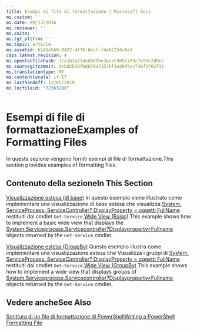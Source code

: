 ```yaml
---
title: Esempi di file di formattazione | Microsoft Docs
ms.custom: ''
ms.date: 09/13/2016
ms.reviewer: ''
ms.suite: ''
ms.tgt_pltfrm: ''
ms.topic: article
ms.assetid: b141a560-0422-4f76-bbcf-f4a62254c6a3
caps.latest.revision: 4
ms.openlocfilehash: 7ca1b2a71dedddfbe3ac7e905c789c7e59e2d9ec
ms.sourcegitcommit: debd2b38fb8070a7357bf1a4bf9cc736f3702f31
ms.translationtype: MT
ms.contentlocale: it-IT
ms.lasthandoff: 12/05/2019
ms.locfileid: "72363200"
---
```

# <a name="examples-of-formatting-files"></a><span data-ttu-id="9d296-102">Esempi di file di formattazione</span><span class="sxs-lookup"><span data-stu-id="9d296-102">Examples of Formatting Files</span></span>

<span data-ttu-id="9d296-103">In questa sezione vengono forniti esempi di file di formattazione.</span><span class="sxs-lookup"><span data-stu-id="9d296-103">This section provides examples of formatting files.</span></span>

## <a name="in-this-section"></a><span data-ttu-id="9d296-104">Contenuto della sezione</span><span class="sxs-lookup"><span data-stu-id="9d296-104">In This Section</span></span>

<span data-ttu-id="9d296-105">[Visualizzazione estesa (di base)](./wide-view-basic.md) In questo esempio viene illustrato come implementare una visualizzazione di base estesa che visualizza [System. ServiceProcess. ServiceController? DisplayProperty = oggetti FullName](/dotnet/api/System.ServiceProcess.ServiceController) restituiti dal cmdlet `Get-Service`.</span><span class="sxs-lookup"><span data-stu-id="9d296-105">[Wide View (Basic)](./wide-view-basic.md) This example shows how to implement a basic wide view that displays the [System.Serviceprocess.Servicecontroller?Displayproperty=Fullname](/dotnet/api/System.ServiceProcess.ServiceController) objects returned by the `Get-Service` cmdlet.</span></span>

<span data-ttu-id="9d296-106">[Visualizzazione estesa (GroupBy)](./wide-view-groupby.md) Questo esempio illustra come implementare una visualizzazione estesa che Visualizza i gruppi di [System. ServiceProcess. ServiceController? DisplayProperty = oggetti FullName](/dotnet/api/System.ServiceProcess.ServiceController) restituiti dal cmdlet `Get-Service`.</span><span class="sxs-lookup"><span data-stu-id="9d296-106">[Wide View (GroupBy)](./wide-view-groupby.md) This example shows how to implement a wide view that displays groups of [System.Serviceprocess.Servicecontroller?Displayproperty=Fullname](/dotnet/api/System.ServiceProcess.ServiceController) objects returned by the `Get-Service` cmdlet.</span></span>

## <a name="see-also"></a><span data-ttu-id="9d296-107">Vedere anche</span><span class="sxs-lookup"><span data-stu-id="9d296-107">See Also</span></span>

[<span data-ttu-id="9d296-108">Scrittura di un file di formattazione di PowerShell</span><span class="sxs-lookup"><span data-stu-id="9d296-108">Writing a PowerShell Formatting File</span></span>](./writing-a-powershell-formatting-file.md)
